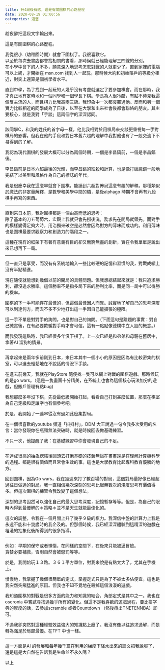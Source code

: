 ```yaml
---
title: 升4段後有感，這是有關圍棋的心路歷程
date: 2020-08-19 01:00:56
categories: 遊藝
---
```


趁夜醉把這段文字輸出來。  
  
這是有關圍棋的心路歷程。  
  
我從很小（幼稚園時期）就會下圍棋了。我很喜歡它。  
以至於每次去書店都會找相關的書看，那時候就已經能理解三四線的分別。  
在小學中會下的人不多，願意深入地思考怎麼對戰的人就更少了。直到家裡的電腦可以上網，才開始在 msn.com 找到人一起玩。那時候大約和初始賬戶的等級分相近，對奕上還算是個初學者水平。  
  
直到中學，為了找到一起玩的人幾乎沒有考慮就選定了要參加棋會。而在那時，我才真正地有定時地和一個同學和一個學長下棋。學長為人很冷酷，有點不待見我這個反主流的人，而且棋力比我高兩三級。我印象中一次都沒贏過他。反而和另一個實力比較相近的同學成為了日後，以至在大學和出來社會後都會聯絡的朋友。其主要核心，就是我對「手談」這兩個字的深深認同。  
  
---  
  
該同學C，和我的姓氏的首字母一樣。他比我相對於用棋局來交談更重視每一手對棋局的影響。但我在他的手段和對日本舊六超的理解中我對他也有了一般交流下不易得到的了解。  
  
我認為現代圍棋的發展大概可以分為兩個時期，一個是李昌鎬前，一個是李昌鎬後。  
  
李昌鎬前是日本六超最後的光輝，而李昌鎬的細殺和計算，也是像打破魔鏡一般地完結了以美型和風格作為自己的標誌的年代。  
  
我是很慶幸我在這麼早就會下圍棋，能讀到六超對佈局這麼有趣的解釋。那種類似於魔法的非定量解釋，是數學和美學中間的橋，是後alphago 時期不會再有九段棋手再寫的東西。  
  
---  
  
直到來日本前，我對圍棋都是一個由高而低的思考：  
除了基本的刀五葡萄六，宏觀上我就只會先撈後洗，務求先在開局就領先。而對手的模樣變得足夠大時，用治獨來破空是必然會因為對方的薄味而成功的。利用薄味也是圍棋最要求觀察力和創造力的階段之一。  
  
這種在現有的框架下有著有意義有目的卻又無窮無盡的創新，實在令我單單是說出來已想再下一局。  
  
---  
  
但一直只是享受，而沒有有系統地輸入一些比較硬的記憶和習慣的我，對戰成績上沒有半點精進。  
  
現在隨便就能想到幾個以前的開局的具體問題。但我想總結起來就是：我只追求勝利，卻沒追求勝率。這個勝率不是指多局下來的勝利比率，而是同一局中可以得勝的機率。  
  
圍棋的下一手可能存在最佳的，但這個最佳因人而異。誠實地了解自己的思考深度可以到達何方，而去不多不少地打出這一手因自己能擴張的極限。  
  
這一手不單是對對手的詢問，也是對自己的詢問。（下面這句是離題的事實：對自己誠實後，在有必要欺騙對手時才會可信。這有一點點像德樸中立人設的概念。）  
  
而我發現這點時，我已經很多年沒下棋了。上一次已經是和弟弟和母親在舊居中，拿著AI 溜狗的情景。  
  
---  
  
再拿起來是兩年多前剛到日本，來日本其中一個小小的原因是因為有比較密集的棋室，可以進去輕鬆地在不說話的情況下手談。  
  
在進去前幾天，我就在PlayStore 隨便找一隻可以網上對戰的圍棋遊戲。那時候玩的是go wars。（這是一隻畫面十分精美，在系統上也會為這個核心玩法加分的遊戲，但賬戶管理有點bug)  
  
我想那麼多年沒下棋，先從最低級開始打起，看看自己打到甚麼位置，那麼在棋室為自己定級和定讓字也有個參考吧。  
  
於是，我開始了一連串從沒有過如此密集對局。  
  
在一個很喜歡的youtube 頻道「抖抖村」，DDM 大王說過一句令我多次受用的名言：當你發現你在瓶頸無法突破時，就是時候回去做基礎練習。  
  
不只一次，他提醒了我：在基礎練習中你會發現自己的不足。  
  
---  
  
在達成很高的抽象總結後回頭去打磨基礎的技藝無論在畫畫還是在理解計算機科學的過程。都是很有價值而且常會生效的事。這也是大學教育比起專科教育優勝的地方。  
  
回到圍棋，因為Go wars，我在幾週來打了數百場的對局，這個對局量好像已經超過往日做過的對局。我一直相信幾次深刻的思考比起無數次的淺度思考有價值得多。但這次圍棋的練習令我改變了這個想法。  
  
深刻的思考固然可以強化自己的最大思考深度，記憶暫存等等。但是，為自己的限時內得到最優解的＊策略＊並不是天生就能最佳化的。  
  
這次的調整，令我在一個月間上升了幾乎９級的棋力。我深信中盤的計算力上我是永遠不能和十幾歲時的我企及的。但那個時候，我已經深深體驗到這精深的遊戲在粗淺的抽象化後所得到的很多指導。  
  
---  
  
例如：早期的保守或者懶惰，在同樣的空間下，在後來只能被逼冒險。  
貪婪必要補救，否則自然會被懲罰等等。  
  
於是，我開始玩１３路。３６１平方單位，對我來說是有點太大了。尤其在手機上。  
  
慢慢地，我掌握了幾個很簡單的定式，掌握定式只是為了不被太多佔便宜。這也是我突然突飛猛進的原因。但我也不知不覺地在殺掉這個浪漫的遊戲。  
  
我知道圍棋的對戰是很多方面的能力和知識的結合，角部定式是其中之一。我也在oseronia 中嘗試尋找過幾乎所有的變化。但這不是我喜歡的遊戲過程，要比拼字典的厚度的話，去參加scramble 或者Countdown （然後串出TNETENNBA）即可。  
  
不過我卻突然對這種經驗效益強大的知識點上癮了。我沒有像以往追求通解，而是轉為滿足於局部最優。在TFT 中也一樣。  
  
---  
  
這一方面是AI 的發展和每年幾千篇在利用的梯度下降水出來的論文把我說服了，  
還是這是大自然在告訴我是生命並不永久嗎？  
  
以上